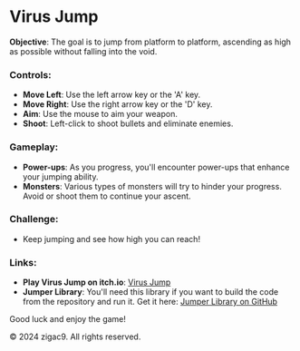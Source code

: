 # Virus Jump

**Objective**: The goal is to jump from platform to platform, ascending as high as possible without falling into the void.

### Controls:
- **Move Left**: Use the left arrow key or the 'A' key.
- **Move Right**: Use the right arrow key or the 'D' key.
- **Aim**: Use the mouse to aim your weapon.
- **Shoot**: Left-click to shoot bullets and eliminate enemies.

### Gameplay:
- **Power-ups**: As you progress, you'll encounter power-ups that enhance your jumping ability.
- **Monsters**: Various types of monsters will try to hinder your progress. Avoid or shoot them to continue your ascent.

### Challenge:
- Keep jumping and see how high you can reach!

### Links:
- **Play Virus Jump on itch.io**: [Virus Jump](https://zigac24.itch.io/virus-jump)
- **Jumper Library**: You'll need this library if you want to build the code from the repository and run it. Get it here: [Jumper Library on GitHub](https://github.com/zigac9/JumperLibrary)

Good luck and enjoy the game!

© 2024 zigac9. All rights reserved.
